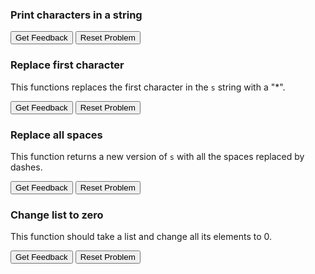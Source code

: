 ### Print characters in a string
<div id="printall-sortableTrash" class="sortable-code"></div> 
<div id="printall-sortable" class="sortable-code"></div> 
<div style="clear:both;"></div> 
<p> 
    <input id="printall-feedbackLink" value="Get Feedback" type="button" /> 
    <input id="printall-newInstanceLink" value="Reset Problem" type="button" /> 
</p> 
<script type="text/javascript"> 
(function(){
  var initial = "def print_all(s):\n" +
    "    for character in s:\n" +
    "        print(character)";
  var parsonsPuzzle = new ParsonsWidget({
    "sortableId": "printall-sortable",
    "max_wrong_lines": 10,
    "grader": ParsonsWidget._graders.LineBasedGrader,
    "exec_limit": 2500,
    "can_indent": true,
    "x_indent": 50,
    "lang": "en",
    "show_feedback": true
  });
  parsonsPuzzle.init(initial);
  parsonsPuzzle.shuffleLines();
  $("#printall-newInstanceLink").click(function(event){ 
      event.preventDefault(); 
      parsonsPuzzle.shuffleLines(); 
  }); 
  $("#printall-feedbackLink").click(function(event){ 
      event.preventDefault(); 
      parsonsPuzzle.getFeedback(); 
  }); 
})(); 
</script>

### Replace first character
This functions replaces the first character in the `s` string with a "*".
<div id="replacestar-sortableTrash" class="sortable-code"></div> 
<div id="replacestar-sortable" class="sortable-code"></div> 
<div style="clear:both;"></div> 
<p> 
    <input id="replacestar-feedbackLink" value="Get Feedback" type="button" /> 
    <input id="replacestar-newInstanceLink" value="Reset Problem" type="button" /> 
</p> 
<script type="text/javascript"> 
(function(){
  var initial = "def replace_first(s):\n" +
    "    return &#039;*&#039; + s[1:]\n" +
    "    return &#039;*&#039; + s[1] #distractor\n" +
    "    return &#039;*&#039; + s[0] #distractor\n" +
    "    return &#039;*&#039;[1] + s[1:] #distractor\n" +
    "    return &#039;*&#039;[0] + s #distractor";
  var parsonsPuzzle = new ParsonsWidget({
    "sortableId": "replacestar-sortable",
    "max_wrong_lines": 10,
    "grader": ParsonsWidget._graders.LineBasedGrader,
    "exec_limit": 2500,
    "can_indent": true,
    "x_indent": 50,
    "lang": "en",
    "show_feedback": true,
    "trashId": "replacestar-sortableTrash"
  });
  parsonsPuzzle.init(initial);
  parsonsPuzzle.shuffleLines();
  $("#replacestar-newInstanceLink").click(function(event){ 
      event.preventDefault(); 
      parsonsPuzzle.shuffleLines(); 
  }); 
  $("#replacestar-feedbackLink").click(function(event){ 
      event.preventDefault(); 
      parsonsPuzzle.getFeedback(); 
  }); 
})(); 
</script>

### Replace all spaces
This function returns a new version of `s` with all the spaces replaced by dashes.
<div id="replacespaces-sortableTrash" class="sortable-code"></div> 
<div id="replacespaces-sortable" class="sortable-code"></div> 
<div style="clear:both;"></div> 
<p> 
    <input id="replacespaces-feedbackLink" value="Get Feedback" type="button" /> 
    <input id="replacespaces-newInstanceLink" value="Reset Problem" type="button" /> 
</p> 
<script type="text/javascript"> 
(function(){
  var initial = "def replace_space(s):\n" +
    "    output = &#039;&#039;\n" +
    "    for c in s:\n" +
    "        if c == &#039; &#039;:\n" +
    "            output += &#039;_&#039;\n" +
    "        else:\n" +
    "            output += c\n" +
    "    return output";
  var parsonsPuzzle = new ParsonsWidget({
    "sortableId": "replacespaces-sortable",
    "max_wrong_lines": 10,
    "grader": ParsonsWidget._graders.LineBasedGrader,
    "exec_limit": 2500,
    "can_indent": true,
    "x_indent": 50,
    "lang": "en",
    "show_feedback": true,
    "trashId": "replacespaces-sortableTrash"
  });
  parsonsPuzzle.init(initial);
  parsonsPuzzle.shuffleLines();
  $("#replacespaces-newInstanceLink").click(function(event){ 
      event.preventDefault(); 
      parsonsPuzzle.shuffleLines(); 
  }); 
  $("#replacespaces-feedbackLink").click(function(event){ 
      event.preventDefault(); 
      parsonsPuzzle.getFeedback(); 
  }); 
})(); 
</script>

### Change list to zero
This function should take a list and change all its elements to 0.
<div id="changelst-sortableTrash" class="sortable-code"></div> 
<div id="changelst-sortable" class="sortable-code"></div> 
<div style="clear:both;"></div> 
<p> 
    <input id="changelst-feedbackLink" value="Get Feedback" type="button" /> 
    <input id="changelst-newInstanceLink" value="Reset Problem" type="button" /> 
</p> 
<script type="text/javascript"> 
(function(){
  var initial = "def change_list(lst):\n" +
    "    for i in range(len(lst)):\n" +
    "        lst[i] = 0\n" +
    "    return lst";
  var parsonsPuzzle = new ParsonsWidget({
    "sortableId": "changelst-sortable",
    "max_wrong_lines": 10,
    "grader": ParsonsWidget._graders.LineBasedGrader,
    "exec_limit": 2500,
    "can_indent": true,
    "x_indent": 50,
    "lang": "en",
    "show_feedback": true,
    "trashId": "changelst-sortableTrash"
  });
  parsonsPuzzle.init(initial);
  parsonsPuzzle.shuffleLines();
  $("#changelst-newInstanceLink").click(function(event){ 
      event.preventDefault(); 
      parsonsPuzzle.shuffleLines(); 
  }); 
  $("#changelst-feedbackLink").click(function(event){ 
      event.preventDefault(); 
      parsonsPuzzle.getFeedback(); 
  }); 
})(); 
</script>
